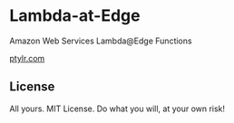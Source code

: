# Lambda-at-Edge
Amazon Web Services Lambda@Edge Functions

<a href="https://ptylr.com" target="_blank">ptylr.com</a>

## License
All yours. MIT License. Do what you will, at your own risk!